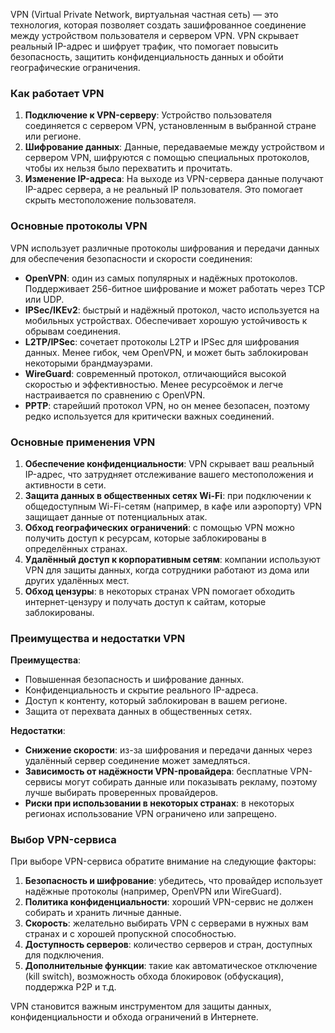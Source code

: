 VPN (Virtual Private Network, виртуальная частная сеть) — это технология, которая позволяет создать зашифрованное соединение между устройством пользователя и сервером VPN. VPN скрывает реальный IP-адрес и шифрует трафик, что помогает повысить безопасность, защитить конфиденциальность данных и обойти географические ограничения.

### Как работает VPN
1. **Подключение к VPN-серверу**: Устройство пользователя соединяется с сервером VPN, установленным в выбранной стране или регионе.
2. **Шифрование данных**: Данные, передаваемые между устройством и сервером VPN, шифруются с помощью специальных протоколов, чтобы их нельзя было перехватить и прочитать.
3. **Изменение IP-адреса**: На выходе из VPN-сервера данные получают IP-адрес сервера, а не реальный IP пользователя. Это помогает скрыть местоположение пользователя.

### Основные протоколы VPN
VPN использует различные протоколы шифрования и передачи данных для обеспечения безопасности и скорости соединения:
- **OpenVPN**: один из самых популярных и надёжных протоколов. Поддерживает 256-битное шифрование и может работать через TCP или UDP.
- **IPSec/IKEv2**: быстрый и надёжный протокол, часто используется на мобильных устройствах. Обеспечивает хорошую устойчивость к обрывам соединения.
- **L2TP/IPSec**: сочетает протоколы L2TP и IPSec для шифрования данных. Менее гибок, чем OpenVPN, и может быть заблокирован некоторыми брандмауэрами.
- **WireGuard**: современный протокол, отличающийся высокой скоростью и эффективностью. Менее ресурсоёмок и легче настраивается по сравнению с OpenVPN.
- **PPTP**: старейший протокол VPN, но он менее безопасен, поэтому редко используется для критически важных соединений.

### Основные применения VPN
1. **Обеспечение конфиденциальности**: VPN скрывает ваш реальный IP-адрес, что затрудняет отслеживание вашего местоположения и активности в сети.
2. **Защита данных в общественных сетях Wi-Fi**: при подключении к общедоступным Wi-Fi-сетям (например, в кафе или аэропорту) VPN защищает данные от потенциальных атак.
3. **Обход географических ограничений**: с помощью VPN можно получить доступ к ресурсам, которые заблокированы в определённых странах.
4. **Удалённый доступ к корпоративным сетям**: компании используют VPN для защиты данных, когда сотрудники работают из дома или других удалённых мест.
5. **Обход цензуры**: в некоторых странах VPN помогает обходить интернет-цензуру и получать доступ к сайтам, которые заблокированы.

### Преимущества и недостатки VPN

**Преимущества**:
- Повышенная безопасность и шифрование данных.
- Конфиденциальность и скрытие реального IP-адреса.
- Доступ к контенту, который заблокирован в вашем регионе.
- Защита от перехвата данных в общественных сетях.

**Недостатки**:
- **Снижение скорости**: из-за шифрования и передачи данных через удалённый сервер соединение может замедляться.
- **Зависимость от надёжности VPN-провайдера**: бесплатные VPN-сервисы могут собирать данные или показывать рекламу, поэтому лучше выбирать проверенных провайдеров.
- **Риски при использовании в некоторых странах**: в некоторых регионах использование VPN ограничено или запрещено.

### Выбор VPN-сервиса
При выборе VPN-сервиса обратите внимание на следующие факторы:
1. **Безопасность и шифрование**: убедитесь, что провайдер использует надёжные протоколы (например, OpenVPN или WireGuard).
2. **Политика конфиденциальности**: хороший VPN-сервис не должен собирать и хранить личные данные.
3. **Скорость**: желательно выбирать VPN с серверами в нужных вам странах и с хорошей пропускной способностью.
4. **Доступность серверов**: количество серверов и стран, доступных для подключения.
5. **Дополнительные функции**: такие как автоматическое отключение (kill switch), возможность обхода блокировок (обфускация), поддержка P2P и т.д.

VPN становится важным инструментом для защиты данных, конфиденциальности и обхода ограничений в Интернете.